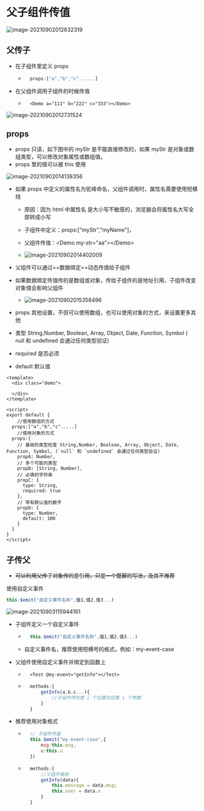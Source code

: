 # 父子组件传值

![image-20210902012632319](https://attach.blog.wen7.online/20210902012632.png)



## 父传子

- 在子组件里定义 props

	- ```js
		props:["a","b","c"......]
		```

- 在父组件调用子组件的时候传值

	- ```vue
		<Demo a="111" b="222" c="333"></Demo>
		```

![image-20210902012731524](https://attach.blog.wen7.online/20210902012731.png)



## props

- props 只读，如下图中的 myStr 是不能直接修改的，如果 myStr 是对象或数组类型，可以修改对象属性或数组值。
- props 里的值可以被 this 使用

![image-20210902014138356](https://attach.blog.wen7.online/20210902014138.png)

- 如果 props 中定义的属性名为驼峰命名，父组件调用时，属性名需要使用短横线

	- 原因：因为 html 中属性名 是大小写不敏感的，浏览器会将属性名大写全部转成小写

	- 子组件中定义：props:["myStr","myName"]，

	- 父组件传值：\<Demo  my-str="aa">\</Demo>

	- ![image-20210902014402009](https://attach.blog.wen7.online/20210902014402.png)

		

- 父组件可以通过==数据绑定==动态传值给子组件
- 如果数据绑定传值传的是数组或对象，传给子组件的是地址引用，子组件改变对象值会影响父组件
	- ![image-20210902015358496](https://attach.blog.wen7.online/20210902015358.png)



- props 其他设置，不但可以使用数组，也可以使用对象的方式，来设置更多其他
- 类型 String,Number, Boolean, Array, Object, Date, Function, Symbol  (  null  和  undefined 会通过任何类型验证)
- required 是否必须
- default 默认值

```vue
<template>
  <div class="demo">

  </div>
</template>

<script>
export default {
    //使用数组的方式
  props:["a","b","c".....]
    //使用对象的方式
  props:{
    // 基础的类型检查 String,Number, Boolean, Array, Object, Date, Function, Symbol, (`null` 和 `undefined` 会通过任何类型验证)
    propA: Number,
    // 多个可能的类型
    propB: [String, Number],
    // 必填的字符串
    propC: {
      type: String,
      required: true
    },
    // 带有默认值的数字
    propD: {
      type: Number,
      default: 100
    }
  }
}
</script>
```





## 子传父

- ~~可以利用父传子对象传的是引用，只是一个蹩脚的写法，及其不推荐~~



使用自定义事件

```js
this.$emit("自定义事件名称",值1,值2,值3...)
```

![image-20210903115944161](https://attach.blog.wen7.online/image-20210903115944161.png)

- 子组件定义一个自定义事件

    - ```js
        this.$emit("自定义事件名称",值1,值2,值3...)
        ```

    - 自定义事件名，推荐使用短横号的格式，例如：my-event-case

- 父组件使用自定义事件并绑定到函数上

    - ```vue
        <Test @my-event="getInfo"></Test>
        ```

    - ```js
        methods:{
            getInfo(a,b,c...){
                //子组件传的第 i 个位置对应第 i 个参数
            }
        }
        ```

- 推荐使用对象格式

    - ```js
        // 子组件传值
        this.$emit("my-event-case",{
            msg:this.msg,
            u:this.u
        })
        ```

    - ```js
        methods:{
            //父组件接收
            getInfo(data){
                this.message = data.msg;
                this.user = data.u
            }
        }
        ```









































